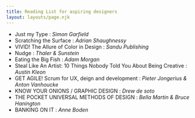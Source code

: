 ```yaml
---
title: Reading List for aspiring designers
layout: layouts/page.njk
---
```


-   Just my Type : _Simon Garfield_
-   Scratching the Surface : _Adrian Shaughnessy_
-   VIVID! The Allure of Color in Design : _Sandu Publishing_
-   Nudge : _Thaler & Sunstein_
-   Eating the Big Fish : _Adam Morgan_
-   Steal Like An Artist: 10 Things Nobody Told You About Being Creative : _Austin Kleon_
-   GET AGILE! Scrum for UX, deign and development : _Pieter Jongerius & Anton Vanhoucke_
-   KNOW YOUR ONIONS / GRAPHIC DESIGN : _Drew de soto_
-   THE POCKET UNIVERSAL METHODS OF DESIGN : _Bella Martin & Bruce Hanington_
-   BANKING ON IT : _Anne Boden_
